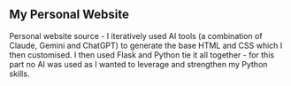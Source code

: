 ## My Personal Website
Personal website source - I iteratively used AI tools (a combination of Claude, Gemini and ChatGPT) to generate the base HTML and CSS which I then customised. I then used Flask and Python tie it all together - for this part no AI was used as I wanted to leverage and strengthen my Python skills.
